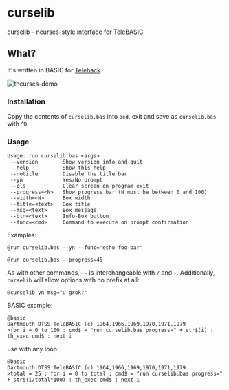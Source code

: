 # curselib
curselib – ncurses-style interface for TeleBASIC

## What?
It's written in BASIC for [Telehack](https://telehack.com).

![thcurses-demo](https://feen.us/1p6zjy.gif)

### Installation
Copy the contents of `curselib.bas` into `ped`, exit and save as `curselib.bas` with `^D`.

### Usage
```
Usage: run curselib.bas <args>
 --version        Show version info and quit
 --help           Show this help
 --notitle        Disable the title bar
 --yn             Yes/No prompt
 --cls            Clear screen on program exit
 --progress=<N>   Show progress bar (N must be between 0 and 100)
 --width=<N>      Box width
 --title=<text>   Box title
 --msg=<text>     Box message
 --btn=<text>     Info-Box button
 --func=<cmd>     Command to execute on prompt confirmation
```

Examples:
```
@run curselib.bas --yn --func='echo foo bar'
```
```
@run curselib.bas --progress=45
```

As with other commands, `--` is interchangeable with `/` and `-`.
Additionally, `curselib` will allow options with no prefix at all:

```
@curselib yn msg="u grok?"
```

BASIC example:
```
@basic
Dartmouth DTSS TeleBASIC (c) 1964,1966,1969,1970,1971,1979
>for i = 0 to 100 : cmd$ = "run curselib.bas progress=" + str$(i) : th_exec cmd$ : next i
```

use with any loop:
```
@basic
Dartmouth DTSS TeleBASIC (c) 1964,1966,1969,1970,1971,1979
>total = 25 : for i = 0 to total : cmd$ = "run curselib.bas progress=" + str$(i/total*100) : th_exec cmd$ : next i
```
